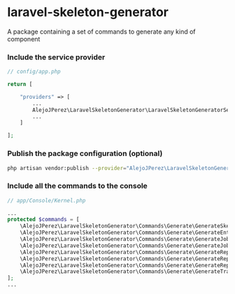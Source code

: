 # laravel-skeleton-generator
A package containing a set of commands to generate any kind of component

### Include the service provider

```php
// config/app.php

return [

    "providers" => [
        ...
        AlejoJPerez\LaravelSkeletonGenerator\LaravelSkeletonGeneratorServiceProvider::class,
        ...
    ]

];
```

### Publish the package configuration (optional)
```bash
php artisan vendor:publish --provider="AlejoJPerez\LaravelSkeletonGenerator\LaravelSkeletonGeneratorServiceProvider" --tag="config"
```

### Include all the commands to the console

```php
// app/Console/Kernel.php

...
protected $commands = [
    \AlejoJPerez\LaravelSkeletonGenerator\Commands\Generate\GenerateSkeletonCommand::class,
    \AlejoJPerez\LaravelSkeletonGenerator\Commands\Generate\GenerateEntityCommand::class,
    \AlejoJPerez\LaravelSkeletonGenerator\Commands\Generate\GenerateJobCommand::class,
    \AlejoJPerez\LaravelSkeletonGenerator\Commands\Generate\GenerateJobValidatorCommand::class,
    \AlejoJPerez\LaravelSkeletonGenerator\Commands\Generate\GenerateRepositoryCommand::class,
    \AlejoJPerez\LaravelSkeletonGenerator\Commands\Generate\GenerateRepositoryContractCommand::class,
    \AlejoJPerez\LaravelSkeletonGenerator\Commands\Generate\GenerateRepositoryServiceProviderCommand::class,
    \AlejoJPerez\LaravelSkeletonGenerator\Commands\Generate\GenerateTransformerCommand::class,
];
...
```
